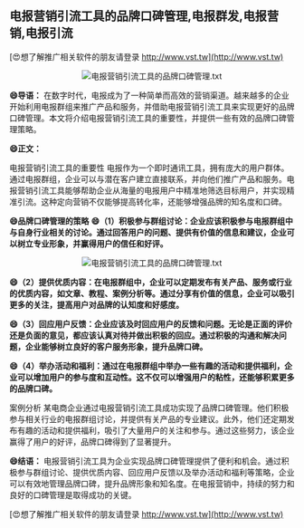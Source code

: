 ## **电报营销引流工具的品牌口碑管理,电报群发,电报营销,电报引流**

[😍想了解推广相关软件的朋友请登录 http://www.vst.tw](http://www.vst.tw)

 <center><img src="https://vst.tw/MP4/tuiguang/png/0.png" alt="电报营销引流工具的品牌口碑管理.txt"></center>

**😄导语：**
在数字时代，电报成为了一种简单而高效的营销渠道。越来越多的企业开始利用电报群组来推广产品和服务，并借助电报营销引流工具来实现更好的品牌口碑管理。本文将介绍电报营销引流工具的重要性，并提供一些有效的品牌口碑管理策略。

**😄正文：**

电报营销引流工具的重要性
电报作为一个即时通讯工具，拥有庞大的用户群体。通过电报群组，企业可以与潜在客户建立直接联系，并向他们推广产品和服务。电报营销引流工具能够帮助企业从海量的电报用户中精准地筛选目标用户，并实现精准引流。这种定向营销不仅能够提高转化率，还能够增强品牌的知名度和口碑。

**😄品牌口碑管理的策略**
**😄（1）积极参与群组讨论：企业应该积极参与电报群组中与自身行业相关的讨论。通过回答用户的问题、提供有价值的信息和建议，企业可以树立专业形象，并赢得用户的信任和好评。**

 <center><img src="https://vst.tw/MP4/tuiguang/png/5.png" alt="电报营销引流工具的品牌口碑管理.txt"></center>

**😄（2）提供优质内容：在电报群组中，企业可以定期发布有关产品、服务或行业的优质内容，如文章、教程、案例分析等。通过分享有价值的信息，企业可以吸引更多的关注，提高用户对品牌的认知度和好感度。**

**😄（3）回应用户反馈：企业应该及时回应用户的反馈和问题。无论是正面的评价还是负面的意见，都应该认真对待并做出积极的回应。通过积极的沟通和解决问题，企业能够树立良好的客户服务形象，提升品牌口碑。**

**😄（4）举办活动和福利：通过在电报群组中举办一些有趣的活动和提供福利，企业可以增加用户的参与度和互动性。这不仅可以增强用户的粘性，还能够积累更多的品牌口碑。**

案例分析 某电商企业通过电报营销引流工具成功实现了品牌口碑管理。他们积极参与相关行业的电报群组讨论，并提供有关产品的专业建议。此外，他们还定期发布有趣的活动和提供福利，吸引了大量用户的关注和参与。通过这些努力，该企业赢得了用户的好评，品牌口碑得到了显著提升。

**😄结语：**
电报营销引流工具为企业实现品牌口碑管理提供了便利和机会。通过积极参与群组讨论、提供优质内容、回应用户反馈以及举办活动和福利等策略，企业可以有效地管理品牌口碑，提升品牌形象和知名度。在电报营销中，持续的努力和良好的口碑管理是取得成功的关键。

[😍想了解推广相关软件的朋友请登录 http://www.vst.tw](http://www.vst.tw)



